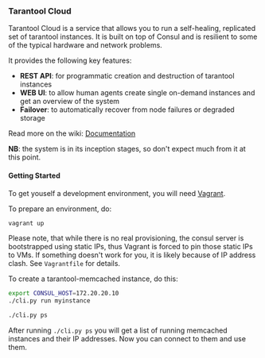 ### Tarantool Cloud

Tarantool Cloud is a service that allows you to run a self-healing, replicated set of tarantool instances. It is built on top of Consul and is resilient to some of the typical hardware and network problems.

It provides the following key features:

- **REST API**: for programmatic creation and destruction of tarantool instances
- **WEB UI**: to allow human agents create single on-demand instances and get an overview of the system
- **Failover**: to automatically recover from node failures or degraded storage

Read more on the wiki: [Documentation](https://github.com/tarantool/cloud/wiki)

**NB**: the system is in its inception stages, so don't expect much from it at this point.

#### Getting Started

To get youself a development environment, you will need [Vagrant](https://www.vagrantup.com).

To prepare an environment, do:

```sh
vagrant up
```

Please note, that while there is no real provisioning, the consul server is bootstrapped using static IPs, thus Vagrant is forced to pin those static IPs to VMs. If something doesn't work for you, it is likely because of IP address clash. See `Vagrantfile` for details.

To create a tarantool-memcached instance, do this:

```sh
export CONSUL_HOST=172.20.20.10
./cli.py run myinstance

./cli.py ps
```

After running `./cli.py ps` you will get a list of running memcached instances and their IP addresses. Now you can connect to them and use them.
